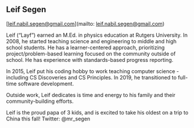## Leif Segen

[leif.nabil.segen@gmail.com](mailto: leif.nabil.segen@gmail.com)

Leif (“Layf”) earned an M.Ed. in physics education at Rutgers University. In 2008, he started teaching science and engineering to middle and high school students. He has a learner-centered approach, prioritizing project/problem-based learning focused on the community outside of school. He has experience with standards-based progress reporting.

In 2015, Leif put his coding hobby to work teaching computer science - including CS Discoveries and CS Principles. In 2019, he transitioned to full-time software development.

Outside work, Leif dedicates is time and energy to his family and their community-building efforts.

Leif is the proud papa of 3 kids, and is excited to take his oldest on a trip to China this fall! Twitter: @mr_segen
